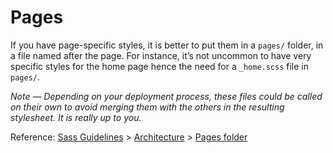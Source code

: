 # Pages

If you have page-specific styles, it is better to put them in a `pages/` folder,
in a file named after the page. For instance, it’s not uncommon to have very
specific styles for the home page hence the need for a `_home.scss` file in
`pages/`.

*Note — Depending on your deployment process, these files could be called on
their own to avoid merging them with the others in the resulting stylesheet. It
is really up to you.*

Reference: [Sass Guidelines](http://sass-guidelin.es/) >
[Architecture](http://sass-guidelin.es/#architecture) >
[Pages folder](http://sass-guidelin.es/#pages-folder)
